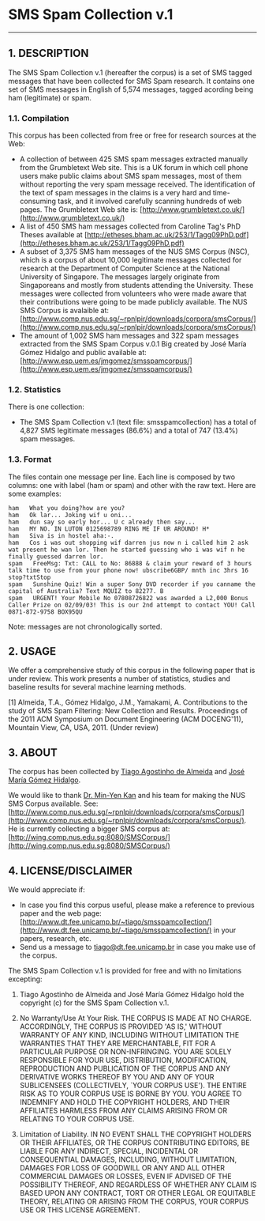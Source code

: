 # SMS Spam Collection v.1 #
-------------------------

## 1. DESCRIPTION ##

The SMS Spam Collection v.1 (hereafter the corpus) is a set of SMS tagged messages that have been collected for SMS Spam research. It contains one set of SMS messages in English of 5,574 messages, tagged acording being ham (legitimate) or spam. 

### 1.1. Compilation ###

This corpus has been collected from free or free for research sources at the Web:

- A collection of between 425 SMS spam messages extracted manually from the Grumbletext Web site. This is a UK forum in which cell phone users make public claims about SMS spam messages, most of them without reporting the very spam message received. The identification of the text of spam messages in the claims is a very hard and time-consuming task, and it involved carefully scanning hundreds of web pages. The Grumbletext Web site is: [http://www.grumbletext.co.uk/](http://www.grumbletext.co.uk/)
- A list of 450 SMS ham messages collected from Caroline Tag's PhD Theses available at [http://etheses.bham.ac.uk/253/1/Tagg09PhD.pdf](http://etheses.bham.ac.uk/253/1/Tagg09PhD.pdf)
- A subset of 3,375 SMS ham messages of the NUS SMS Corpus (NSC), which is a corpus of about 10,000 legitimate messages collected for research at the Department of Computer Science at the National University of Singapore. The messages largely originate from Singaporeans and mostly from students attending the University. These messages were collected from volunteers who were made aware that their contributions were going to be made publicly available. The NUS SMS Corpus is avalaible at: [http://www.comp.nus.edu.sg/~rpnlpir/downloads/corpora/smsCorpus/](http://www.comp.nus.edu.sg/~rpnlpir/downloads/corpora/smsCorpus/)
- The amount of 1,002 SMS ham messages and 322 spam messages extracted from the SMS Spam Corpus v.0.1 Big created by José María Gómez Hidalgo and public available at: [http://www.esp.uem.es/jmgomez/smsspamcorpus/](http://www.esp.uem.es/jmgomez/smsspamcorpus/)


### 1.2. Statistics ###

There is one collection:

- The SMS Spam Collection v.1 (text file: smsspamcollection) has a total of 4,827 SMS legitimate messages (86.6%) and a total of 747 (13.4%) spam messages.


### 1.3. Format ###

The files contain one message per line. Each line is composed by two columns: one with label (ham or spam) and other with the raw text. Here are some examples:

    ham   What you doing?how are you?
    ham   Ok lar... Joking wif u oni...
    ham   dun say so early hor... U c already then say...
    ham   MY NO. IN LUTON 0125698789 RING ME IF UR AROUND! H*
    ham   Siva is in hostel aha:-.
    ham   Cos i was out shopping wif darren jus now n i called him 2 ask wat present he wan lor. Then he started guessing who i was wif n he finally guessed darren lor.
    spam   FreeMsg: Txt: CALL to No: 86888 & claim your reward of 3 hours talk time to use from your phone now! ubscribe6GBP/ mnth inc 3hrs 16 stop?txtStop
    spam   Sunshine Quiz! Win a super Sony DVD recorder if you canname the capital of Australia? Text MQUIZ to 82277. B
    spam   URGENT! Your Mobile No 07808726822 was awarded a L2,000 Bonus Caller Prize on 02/09/03! This is our 2nd attempt to contact YOU! Call 0871-872-9758 BOX95QU

Note: messages are not chronologically sorted.


## 2. USAGE ##

We offer a comprehensive study of this corpus in the following paper that is under review. This work presents a number of statistics, studies and baseline results for several machine learning methods.

[1] Almeida, T.A., Gómez Hidalgo, J.M., Yamakami, A. Contributions to the study of SMS Spam Filtering: New Collection and Results. Proceedings of the 2011 ACM Symposium on Document Engineering (ACM DOCENG'11), Mountain View, CA, USA, 2011. (Under review)


## 3. ABOUT ##

The corpus has been collected by [Tiago Agostinho de Almeida](http://www.dt.fee.unicamp.br/~tiago) and [José María Gómez Hidalgo](http://www.esp.uem.es/jmgomez).

We would like to thank [Dr. Min-Yen Kan](http://www.comp.nus.edu.sg/~kanmy/) and his team for making the NUS SMS Corpus available. See: [http://www.comp.nus.edu.sg/~rpnlpir/downloads/corpora/smsCorpus/](http://www.comp.nus.edu.sg/~rpnlpir/downloads/corpora/smsCorpus/). He is currently collecting a bigger SMS corpus at: [http://wing.comp.nus.edu.sg:8080/SMSCorpus/](http://wing.comp.nus.edu.sg:8080/SMSCorpus/)

## 4. LICENSE/DISCLAIMER ##

We would appreciate if:

- In case you find this corpus useful, please make a reference to previous paper and the web page: [http://www.dt.fee.unicamp.br/~tiago/smsspamcollection/](http://www.dt.fee.unicamp.br/~tiago/smsspamcollection/) in your papers, research, etc.
- Send us a message to tiago@dt.fee.unicamp.br in case you make use of the corpus.

The SMS Spam Collection v.1 is provided for free and with no limitations excepting:

1. Tiago Agostinho de Almeida and José María Gómez Hidalgo hold the copyright (c) for the SMS Spam Collection v.1.

2. No Warranty/Use At Your Risk. THE CORPUS IS MADE AT NO CHARGE. ACCORDINGLY, THE CORPUS IS PROVIDED 'AS IS,' WITHOUT WARRANTY OF ANY KIND, INCLUDING WITHOUT LIMITATION THE WARRANTIES THAT THEY ARE MERCHANTABLE, FIT FOR A PARTICULAR PURPOSE OR NON-INFRINGING. YOU ARE SOLELY RESPONSIBLE FOR YOUR USE, DISTRIBUTION, MODIFICATION, REPRODUCTION AND PUBLICATION OF THE CORPUS AND ANY DERIVATIVE WORKS THEREOF BY YOU AND ANY OF YOUR SUBLICENSEES (COLLECTIVELY, `YOUR CORPUS USE'). THE ENTIRE RISK AS TO YOUR CORPUS USE IS BORNE BY YOU. YOU AGREE TO INDEMNIFY AND HOLD THE COPYRIGHT HOLDERS, AND THEIR AFFILIATES HARMLESS FROM ANY CLAIMS ARISING FROM OR RELATING TO YOUR CORPUS USE.

3. Limitation of Liability. IN NO EVENT SHALL THE COPYRIGHT HOLDERS OR THEIR AFFILIATES, OR THE CORPUS CONTRIBUTING EDITORS, BE LIABLE FOR ANY INDIRECT, SPECIAL, INCIDENTAL OR CONSEQUENTIAL DAMAGES, INCLUDING, WITHOUT LIMITATION, DAMAGES FOR LOSS OF GOODWILL OR ANY AND ALL OTHER COMMERCIAL DAMAGES OR LOSSES, EVEN IF ADVISED OF THE POSSIBILITY THEREOF, AND REGARDLESS OF WHETHER ANY CLAIM IS BASED UPON ANY CONTRACT, TORT OR OTHER LEGAL OR EQUITABLE THEORY, RELATING OR ARISING FROM THE CORPUS, YOUR CORPUS USE OR THIS LICENSE AGREEMENT.

